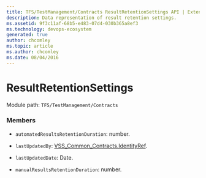 ```yaml
---
title: TFS/TestManagement/Contracts ResultRetentionSettings API | Extensions for Azure DevOps Services
description: Data representation of result retention settings.
ms.assetid: 9f3c11af-68b5-e483-07d4-030b365a8ef3
ms.technology: devops-ecosystem
generated: true
author: chcomley
ms.topic: article
ms.author: chcomley
ms.date: 08/04/2016
---
```


# ResultRetentionSettings

Module path: `TFS/TestManagement/Contracts`

### Members

- `automatedResultsRetentionDuration`: number.

- `lastUpdatedBy`: [VSS_Common_Contracts.IdentityRef](../../../VSS/WebApi/Contracts/IdentityRef.md).

- `lastUpdatedDate`: Date.

- `manualResultsRetentionDuration`: number.
